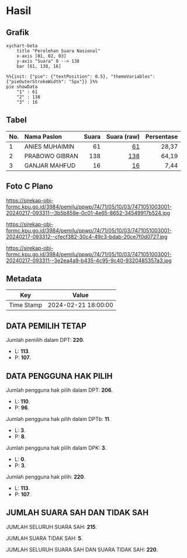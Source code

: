# Hasil

## Grafik

```mermaid
xychart-beta
    title "Perolehan Suara Nasional"
    x-axis [01, 02, 03]
    y-axis "Suara" 0 --> 138
    bar [61, 138, 16]
```

```mermaid
%%{init: {"pie": {"textPosition": 0.5}, "themeVariables": {"pieOuterStrokeWidth": "5px"}} }%%
pie showData
    "1" : 61
    "2" : 138
    "3" : 16
```

## Tabel

| No. | Nama Paslon    | Suara | Suara (raw) | Persentase |
|:--- |:-------------- | -----:| -----------:| ----------:|
| 1   | ANIES MUHAIMIN | 61    | [61][p-1]   | 28,37      |
| 2   | PRABOWO GIBRAN | 138   | [138][p-2]  | 64,19      |
| 3   | GANJAR MAHFUD  | 16    | [16][p-3]   | 7,44       |


[p-1]: https://github.com/gigit-pemilu/pemilu-2024/blob/main/pilpres/hitung-suara/sub/74-sulawesi-tenggara/sub/71-kota-kendari/sub/05-kendari-barat/sub/1003-tipulu/sub/001-tps/sub/paslon-1.txt
[p-2]: https://github.com/gigit-pemilu/pemilu-2024/blob/main/pilpres/hitung-suara/sub/74-sulawesi-tenggara/sub/71-kota-kendari/sub/05-kendari-barat/sub/1003-tipulu/sub/001-tps/sub/paslon-2.txt
[p-3]: https://github.com/gigit-pemilu/pemilu-2024/blob/main/pilpres/hitung-suara/sub/74-sulawesi-tenggara/sub/71-kota-kendari/sub/05-kendari-barat/sub/1003-tipulu/sub/001-tps/sub/paslon-3.txt

## Foto C Plano

https://sirekap-obj-formc.kpu.go.id/3984/pemilu/ppwp/74/71/05/10/03/7471051003001-20240217-093311--3b5b858e-0c01-4e65-8652-34549917b524.jpg

https://sirekap-obj-formc.kpu.go.id/3984/pemilu/ppwp/74/71/05/10/03/7471051003001-20240217-093312--cfecf382-30c4-49c3-bdab-20ce7f0d0727.jpg

https://sirekap-obj-formc.kpu.go.id/3984/pemilu/ppwp/74/71/05/10/03/7471051003001-20240217-093311--3e2ea4a9-b435-4c95-9c40-9320485357a3.jpg


## Metadata

| Key        | Value               |
| ---------- | ------------------- |
| Time Stamp | 2024-02-21 18:00:00 |


## DATA PEMILIH TETAP

Jumlah pemilih dalam DPT: **220**.
 * L: **113**.
 * P: **107**.

## DATA PENGGUNA HAK PILIH

Jumlah pengguna hak pilih dalam DPT: **206**.
 * L: **110**.
 * P: **96**.

Jumlah pengguna hak pilih dalam DPTb: **11**.
 * L: **3**.
 * P: **8**.

Jumlah pengguna hak pilih dalam DPK: **3**.
 * L: **0**.
 * P: **3**.

Jumlah pengguna hak pilih: **220**.
 * L: **113**.
 * P: **107**.

## JUMLAH SUARA SAH DAN TIDAK SAH

JUMLAH SELURUH SUARA SAH: **215**.

JUMLAH SUARA TIDAK SAH: **5**.

JUMLAH SELURUH SUARA SAH DAN SUARA TIDAK SAH: **220**.


